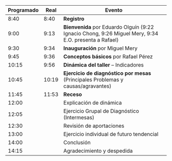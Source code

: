 
Programado | Real  | Evento
-----------|-------|-------
      8:40 |  8:40 | **Registro**
      9:00 |  9:13 | **Bienvenida** por Eduardo Olguín (9:22 Ignacio Chong, 9:26 Miguel Mery, 9:34 E.O. presenta a Rafael)
      9:30 |  9:34 | **Inauguración** por Miguel Mery
      9:45 |  9:36 | **Conceptos básicos** por Rafael Pérez
     10:15 |  9:56 | **Dinámica del taller** – Indicadores
     10:45 | 10:19 | **Ejercicio de diagnóstico por mesas** (Principales Problemas y causas/agravantes)
     11:45 | 11:53 | **Receso**
     12:00 |       | Explicación de dinámica
     12:05 |       | Ejercicio Grupal de Diagnóstico (Intermesas)
     12:30 |       | Revisión de aportaciones
     13:00 |       | Ejercicio individual de futuro tendencial
     14:00 |       | Conclusión
     14:15 |       | Agradecimiento y despedida
